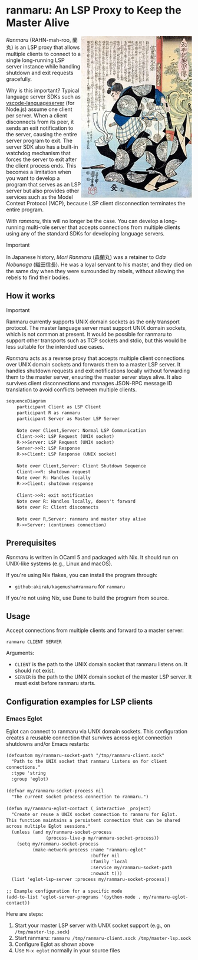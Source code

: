 # ranmaru: An LSP Proxy to Keep the Master Alive

<img src="./assets/ranmaru.jpg" alt="Ranmaru Mori painting. Art by Utagawa Kuniyoshi (ca.1850) from the TAIHEIKI EIYUDEN" align="right" width="300">

<!-- The above image is in the public domain. See https://en.wikipedia.org/wiki/Mori_Ranmaru#/media/File:Mori_Ranmaru-Utagawa_Kuniyoshi-ca.1850-_from_TAIHEIKI_EIYUDEN.jpg -->

*Ranmaru* (RAHN-mah-roo, 蘭丸) is an LSP proxy that allows multiple clients
to connect to a single long-running LSP server instance while handling
shutdown and exit requests gracefully.

Why is this important? Typical language server SDKs such as
[vscode-languageserver](https://github.com/Microsoft/vscode-languageserver-node)
(for Node.js) assume one client per server. When a client disconnects from its
peer, it sends an exit notification to the server, causing the entire
server program to exit. The server SDK also has a built-in watchdog mechanism
that forces the server to exit after the client process ends. This becomes a
limitation when you want to develop a program that serves as an LSP server but also
provides other services such as the Model Context Protocol (MCP), because LSP
client disconnection terminates the entire program.

With *ranmaru*, this will no longer be the case. You can develop
a long-running multi-role server that accepts connections from multiple clients
using any of the standard SDKs for developing language servers.

> [!IMPORTANT]
> In Japanese history, *Mori Ranmaru* (森蘭丸) was a retainer to *Oda Nobunaga*
> (織田信長). He was a loyal servant to his master, and they died on the same day
> when they were surrounded by rebels, without allowing the rebels to find their
> bodies.

## How it works

> [!IMPORTANT]
> Ranmaru currently supports UNIX domain sockets as the only transport protocol.
> The master language server must support UNIX domain sockets, which is not
> common at present. It would be possible for ranmaru to support other
> transports such as TCP sockets and stdio, but this would be less suitable for
> the intended use cases.

*Ranmaru* acts as a reverse proxy that accepts multiple client connections over
UNIX domain sockets and forwards them to a master LSP server. It handles shutdown
requests and exit notifications locally without forwarding them to the master
server, ensuring the master server stays alive. It also survives client
disconnections and manages JSON-RPC message ID translation to avoid conflicts
between multiple clients.

```mermaid
sequenceDiagram
    participant Client as LSP Client
    participant R as ranmaru
    participant Server as Master LSP Server

    Note over Client,Server: Normal LSP Communication
    Client->>R: LSP Request (UNIX socket)
    R->>Server: LSP Request (UNIX socket)
    Server->>R: LSP Response
    R->>Client: LSP Response (UNIX socket)

    Note over Client,Server: Client Shutdown Sequence
    Client->>R: shutdown request
    Note over R: Handles locally
    R->>Client: shutdown response

    Client->>R: exit notification
    Note over R: Handles locally, doesn't forward
    Note over R: Client disconnects

    Note over R,Server: ranmaru and master stay alive
    R->>Server: (continues connection)
```

## Prerequisites

*Ranmaru* is written in OCaml 5 and packaged with Nix.
It should run on UNIX-like systems (e.g., Linux and macOS).

If you're using Nix flakes, you can install the program through:

- `github:akirak/kagemusha#ranmaru` for `ranmaru`

If you're not using Nix, use Dune to build the program from source.

## Usage

Accept connections from multiple clients and forward to a master server:

``` shell
ranmaru CLIENT SERVER
```

Arguments:

- `CLIENT` is the path to the UNIX domain socket that ranmaru listens on. It
  should not exist.
- `SERVER` is the path to the UNIX domain socket of the master LSP server. It must
  exist before ranmaru starts.

## Configuration examples for LSP clients

### Emacs Eglot

Eglot can connect to ranmaru via UNIX domain sockets. This configuration creates
a reusable connection that survives across eglot connection shutdowns and/or
Emacs restarts:

``` emacs-lisp
(defcustom my/ranmaru-socket-path "/tmp/ranmaru-client.sock"
  "Path to the UNIX socket that ranmaru listens on for client connections."
  :type 'string
  :group 'eglot)

(defvar my/ranmaru-socket-process nil
  "The current socket process connection to ranmaru.")

(defun my/ranmaru-eglot-contact (_interactive _project)
  "Create or reuse a UNIX socket connection to ranmaru for Eglot.
This function maintains a persistent connection that can be shared
across multiple Eglot sessions."
  (unless (and my/ranmaru-socket-process
               (process-live-p my/ranmaru-socket-process))
    (setq my/ranmaru-socket-process
          (make-network-process :name "ranmaru-eglot"
                                :buffer nil
                                :family 'local
                                :service my/ranmaru-socket-path
                                :nowait t)))
  (list 'eglot-lsp-server :process my/ranmaru-socket-process))

;; Example configuration for a specific mode
(add-to-list 'eglot-server-programs '(python-mode . my/ranmaru-eglot-contact))
```

Here are steps:

1. Start your master LSP server with UNIX socket support (e.g., on
   `/tmp/master-lsp.sock`)
2. Start ranmaru: `ranmaru /tmp/ranmaru-client.sock /tmp/master-lsp.sock`
3. Configure Eglot as shown above
4. Use `M-x eglot` normally in your source files
